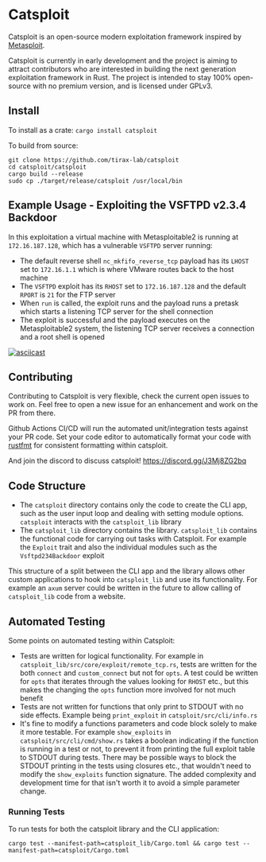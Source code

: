 # Catsploit
Catsploit is an open-source modern exploitation framework inspired by [Metasploit](https://github.com/rapid7/metasploit-framework).

Catsploit is currently in early development and the project is aiming to attract contributors who are interested in building the next generation exploitation framework in Rust. The project is intended to stay 100% open-source with no premium version, and is licensed under GPLv3.

## Install
To install as a crate: `cargo install catsploit`

To build from source:

```
git clone https://github.com/tirax-lab/catsploit
cd catsploit/catsploit
cargo build --release
sudo cp ./target/release/catsploit /usr/local/bin
```

## Example Usage - Exploiting the VSFTPD v2.3.4 Backdoor
In this exploitation a virtual machine with Metasploitable2 is running at `172.16.187.128`, which has a vulnerable `VSFTPD` server running:

- The default reverse shell `nc_mkfifo_reverse_tcp` payload has its `LHOST` set to `172.16.1.1` which is where VMware routes back to the host machine
- The `VSFTPD` exploit has its `RHOST` set to `172.16.187.128` and the default `RPORT` is `21` for the FTP server
- When `run` is called, the exploit runs and the payload runs a pretask which starts a listening TCP server for the shell connection
- The exploit is successful and the payload executes on the Metasploitable2 system, the listening TCP server receives a connection and a root shell is opened

[![asciicast](https://asciinema.org/a/SSTvtRi8cecmZvb687MjNkB1R.png)](https://asciinema.org/a/SSTvtRi8cecmZvb687MjNkB1R)

## Contributing
Contributing to Catsploit is very flexible, check the current open issues to work on. Feel free to open a new issue for an enhancement and work on the PR from there.  

Github Actions CI/CD will run the automated unit/integration tests against your PR code. Set your code editor to automatically format your code with [rustfmt](https://github.com/rust-lang/rustfmt) for consistent formatting within catsploit.

And join the discord to discuss catsploit! https://discord.gg/J3Mj8ZG2bq

## Code Structure
- The `catsploit` directory contains only the code to create the CLI app, such as the user input loop and dealing with setting module options. `catsploit` interacts with the `catsploit_lib` library
- The `catsploit_lib` directory contains the library. `catsploit_lib` contains the functional code for carrying out tasks with Catsploit. For example the `Exploit` trait and also the individual modules such as the `Vsftpd234Backdoor` exploit

This structure of a split between the CLI app and the library allows other custom applications to hook into `catsploit_lib` and use its functionality. For example an `axum` server could be written in the future to allow calling of `catsploit_lib` code from a website.

## Automated Testing
Some points on automated testing within Catsploit:

- Tests are written for logical functionality. For example in `catsploit_lib/src/core/exploit/remote_tcp.rs`, tests are written for the both `connect` and `custom_connect` but not for `opts`. A test could be written for `opts` that iterates through the values looking for `RHOST` etc., but this makes the changing the `opts` function more involved for not much benefit
- Tests are not written for functions that only print to STDOUT with no side effects. Example being `print_exploit` in `catsploit/src/cli/info.rs`
- It's fine to modify a functions parameters and code block solely to make it more testable. For example `show_exploits` in `catsploit/src/cli/cmd/show.rs` takes a boolean indicating if the function is running in a test or not, to prevent it from printing the full exploit table to STDOUT during tests. There may be possible ways to block the STDOUT printing in the tests using closures etc., that wouldn't need to modify the `show_exploits` function signature. The added complexity and development time for that isn't worth it to avoid a simple parameter change.

### Running Tests
To run tests for both the catsploit library and the CLI application:

```
cargo test --manifest-path=catsploit_lib/Cargo.toml && cargo test --manifest-path=catsploit/Cargo.toml
```
